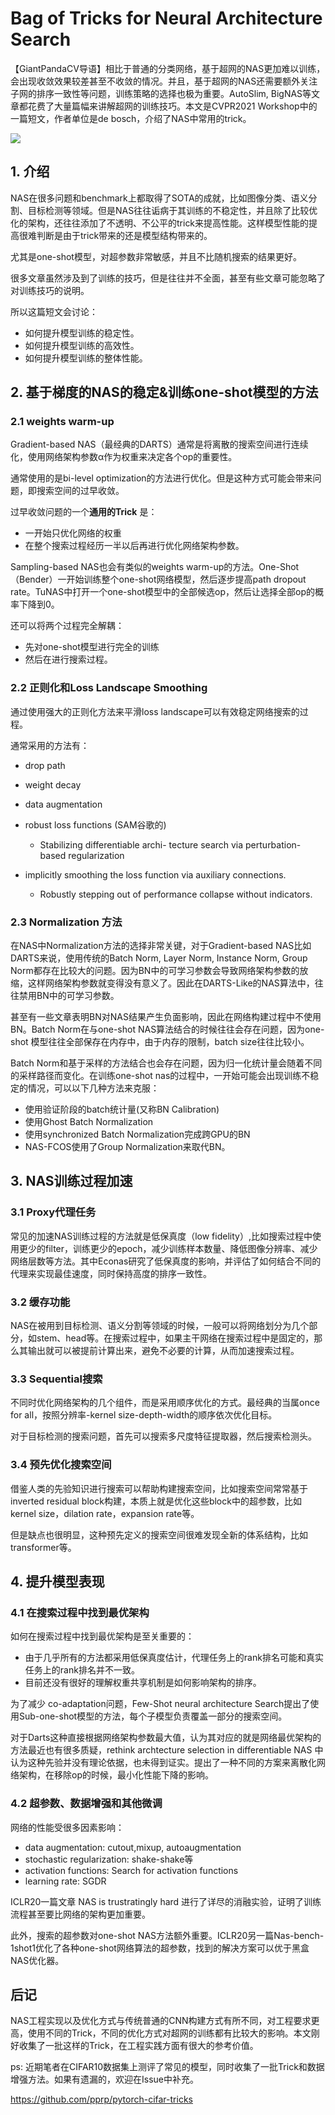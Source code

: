 # Bag of Tricks for Neural Architecture Search

【GiantPandaCV导语】相比于普通的分类网络，基于超网的NAS更加难以训练，会出现收敛效果较差甚至不收敛的情况。并且，基于超网的NAS还需要额外关注子网的排序一致性等问题，训练策略的选择也极为重要。AutoSlim, BigNAS等文章都花费了大量篇幅来讲解超网的训练技巧。本文是CVPR2021 Workshop中的一篇短文，作者单位是de bosch，介绍了NAS中常用的trick。

![](https://img-blog.csdnimg.cn/2021062319333084.png)

## 1. 介绍

NAS在很多问题和benchmark上都取得了SOTA的成就，比如图像分类、语义分割、目标检测等领域。但是NAS往往诟病于其训练的不稳定性，并且除了比较优化的架构，还往往添加了不透明、不公平的trick来提高性能。这样模型性能的提高很难判断是由于trick带来的还是模型结构带来的。

尤其是one-shot模型，对超参数非常敏感，并且不比随机搜索的结果更好。

很多文章虽然涉及到了训练的技巧，但是往往并不全面，甚至有些文章可能忽略了对训练技巧的说明。

所以这篇短文会讨论：

- 如何提升模型训练的稳定性。
- 如何提升模型训练的高效性。
- 如何提升模型训练的整体性能。

## 2. 基于梯度的NAS的稳定&训练one-shot模型的方法

### 2.1 weights warm-up

Gradient-based NAS（最经典的DARTS）通常是将离散的搜索空间进行连续化，使用网络架构参数α作为权重来决定各个op的重要性。

通常使用的是bi-level optimization的方法进行优化。但是这种方式可能会带来问题，即搜索空间的过早收敛。

过早收敛问题的一个**通用的Trick** 是：

- 一开始只优化网络的权重
- 在整个搜索过程经历一半以后再进行优化网络架构参数。

Sampling-based NAS也会有类似的weights warm-up的方法。One-Shot（Bender）一开始训练整个one-shot网络模型，然后逐步提高path dropout rate。TuNAS中打开一个one-shot模型中的全部候选op，然后让选择全部op的概率下降到0。

还可以将两个过程完全解耦：

- 先对one-shot模型进行完全的训练
- 然后在进行搜索过程。

### 2.2 正则化和Loss Landscape Smoothing

通过使用强大的正则化方法来平滑loss landscape可以有效稳定网络搜索的过程。

通常采用的方法有：

- drop path
- weight decay
- data augmentation
- robust loss functions (SAM谷歌的)
  - Stabilizing differentiable archi- tecture search via perturbation-based regularization


- implicitly smoothing the loss function via auxiliary connections.

  - Robustly stepping out of performance collapse without indicators.


### 2.3 Normalization 方法

在NAS中Normalization方法的选择非常关键，对于Gradient-based NAS比如DARTS来说，使用传统的Batch Norm, Layer Norm, Instance Norm, Group Norm都存在比较大的问题。因为BN中的可学习参数会导致网络架构参数的放缩，这样网络架构参数就变得没有意义了。因此在DARTS-Like的NAS算法中，往往禁用BN中的可学习参数。

甚至有一些文章表明BN对NAS结果产生负面影响，因此在网络构建过程中不使用BN。Batch Norm在与one-shot NAS算法结合的时候往往会存在问题，因为one-shot 模型往往全部保存在内存中，由于内存的限制，batch size往往比较小。

Batch Norm和基于采样的方法结合也会存在问题，因为归一化统计量会随着不同的采样路径而变化。在训练one-shot nas的过程中，一开始可能会出现训练不稳定的情况，可以以下几种方法来克服：

- 使用验证阶段的batch统计量(又称BN Calibration)
- 使用Ghost Batch Normalization
- 使用synchronized Batch Normalization完成跨GPU的BN
- NAS-FCOS使用了Group Normalization来取代BN。

## 3. NAS训练过程加速

### 3.1 Proxy代理任务

常见的加速NAS训练过程的方法就是低保真度（low fidelity）,比如搜索过程中使用更少的filter，训练更少的epoch，减少训练样本数量、降低图像分辨率、减少网络层数等方法。其中Econas研究了低保真度的影响，并评估了如何结合不同的代理来实现最佳速度，同时保持高度的排序一致性。

### 3.2 缓存功能

NAS在被用到目标检测、语义分割等领域的时候，一般可以将网络划分为几个部分，如stem、head等。在搜索过程中，如果主干网络在搜索过程中是固定的，那么其输出就可以被提前计算出来，避免不必要的计算，从而加速搜索过程。

### 3.3 Sequential搜索

不同时优化网络架构的几个组件，而是采用顺序优化的方式。最经典的当属once for all，按照分辨率-kernel size-depth-width的顺序依次优化目标。

对于目标检测的搜索问题，首先可以搜索多尺度特征提取器，然后搜索检测头。

### 3.4 预先优化搜索空间

借鉴人类的先验知识进行搜索可以帮助构建搜索空间，比如搜索空间常常基于inverted residual block构建，本质上就是优化这些block中的超参数，比如kernel size，dilation rate，expansion rate等。

但是缺点也很明显，这种预先定义的搜索空间很难发现全新的体系结构，比如transformer等。

## 4. 提升模型表现

### 4.1 在搜索过程中找到最优架构

如何在搜索过程中找到最优架构是至关重要的：

- 由于几乎所有的方法都采用低保真度估计，代理任务上的rank排名可能和真实任务上的rank排名并不一致。
- 目前还没有很好的理解权重共享机制是如何影响架构的排序。

为了减少 co-adaptation问题，Few-Shot neural architecture Search提出了使用Sub-one-shot模型的方法，每个子模型负责覆盖一部分的搜索空间。

对于Darts这种直接根据网络架构参数最大值，认为其对应的就是网络最优架构的方法最近也有很多质疑，rethink archtecture selection in differentiable NAS 中认为这种先验并没有理论依据，也未得到证实。提出了一种不同的方案来离散化网络架构，在移除op的时候，最小化性能下降的影响。

### 4.2 超参数、数据增强和其他微调

网络的性能受很多因素影响：

- data augmentation: cutout,mixup, autoaugmentation
- stochastic regularization: shake-shake等
- activation functions: Search for activation functions
- learning rate: SGDR

ICLR20一篇文章 NAS is trustratingly hard 进行了详尽的消融实验，证明了训练流程甚至要比网络的架构更加重要。

此外，搜索的超参数对one-shot NAS方法额外重要。ICLR20另一篇Nas-bench-1shot1优化了各种one-shot网络算法的超参数，找到的解决方案可以优于黑盒NAS优化器。

## 后记

NAS工程实现以及优化方式与传统普通的CNN构建方式有所不同，对工程要求更高，使用不同的Trick，不同的优化方式对超网的训练都有比较大的影响。本文刚好收集了一批这样的Trick，在工程实践方面有很大的参考价值。

ps: 近期笔者在CIFAR10数据集上测评了常见的模型，同时收集了一批Trick和数据增强方法。如果有遗漏的，欢迎在Issue中补充。

https://github.com/pprp/pytorch-cifar-tricks




